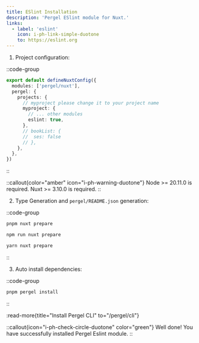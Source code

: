 ```yaml
---
title: ESlint Installation
description: 'Pergel ESlint module for Nuxt.'
links:
  - label: 'eslint'
    icon: i-ph-link-simple-duotone
    to: https://eslint.org
---
```


1. Project configuration:

::code-group
```ts [nuxt.config.ts]
export default defineNuxtConfig({
  modules: ['pergel/nuxt'],
  pergel: {
    projects: {
      // myproject please change it to your project name
      myproject: {
        // ... other modules
        eslint: true,
      },
      // bookList: {
      //  ses: false
      // },
    },
  },
})
```
::

::callout{color="amber" icon="i-ph-warning-duotone"}
Node >= 20.11.0 is required.
Nuxt >= 3.10.0 is required.
::


2. Type Generation and `pergel/README.json` generation:

::code-group
```sh [pnpm]
pnpm nuxt prepare
```
```sh [npm]
npm run nuxt prepare
```
```sh [yarn]
yarn nuxt prepare
```
::

3. Auto install dependencies:

::code-group
```sh [terminal]
pnpm pergel install
```
::

:read-more{title="Install Pergel CLI" to="/pergel/cli"}

::callout{icon="i-ph-check-circle-duotone" color="green"}
Well done! You have successfully installed Pergel Eslint module.
::
